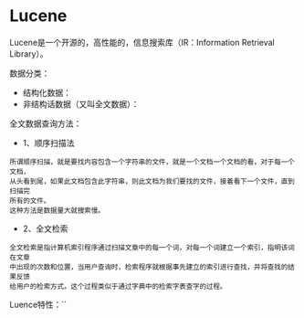 # Lucene
Lucene是一个开源的，高性能的，信息搜索库（IR：Information Retrieval Library）。

数据分类：
+ 结构化数据：
+ 非结构话数据（又叫全文数据）：

全文数据查询方法：
+ 1、顺序扫描法
```text
所谓顺序扫描，就是要找内容包含一个字符串的文件，就是一个文档一个文档的看，对于每一个文档，
从头看到尾，如果此文档包含此字符串，则此文档为我们要找的文件，接着看下一个文件，直到扫描完
所有的文件。
这种方法是数据量大就搜索慢。
```
+ 2、全文检索
```text
全文检索是指计算机索引程序通过扫描文章中的每一个词，对每一个词建立一个索引，指明该词在文章
中出现的次数和位置，当用户查询时，检索程序就根据事先建立的索引进行查找，并将查找的结果反馈
给用户的检索方式。这个过程类似于通过字典中的检索字表查字的过程。
```

Luence特性：``
